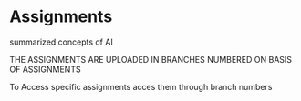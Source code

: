 # Assignments
summarized concepts of AI

THE ASSIGNMENTS ARE UPLOADED IN BRANCHES NUMBERED ON BASIS OF ASSIGNMENTS


To Access specific assignments acces them through branch numbers
